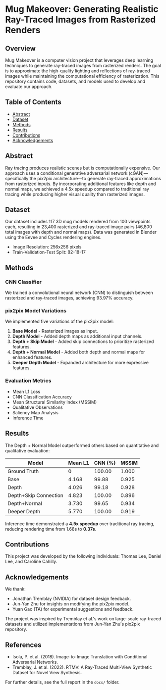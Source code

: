 # Mug Makeover: Generating Realistic Ray-Traced Images from Rasterized Renders

## Overview
Mug Makeover is a computer vision project that leverages deep learning techniques to generate ray-traced images from rasterized renders. The goal is to approximate the high-quality lighting and reflections of ray-traced images while maintaining the computational efficiency of rasterization. This repository contains code, datasets, and models used to develop and evaluate our approach.

## Table of Contents
- [Abstract](#abstract)
- [Dataset](#dataset)
- [Methods](#methods)
- [Results](#results)
- [Contributions](#contributions)
- [Acknowledgements](#acknowledgements)

## Abstract
Ray tracing produces realistic scenes but is computationally expensive. Our approach uses a conditional generative adversarial network (cGAN)—specifically the pix2pix architecture—to generate ray-traced approximations from rasterized inputs. By incorporating additional features like depth and normal maps, we achieved a 4.5x speedup compared to traditional ray tracing while producing higher visual quality than rasterized images.

## Dataset
Our dataset includes 117 3D mug models rendered from 100 viewpoints each, resulting in 23,400 rasterized and ray-traced image pairs (46,800 total images with depth and normal maps). Data was generated in Blender using the Eevee and Cycles rendering engines.

- Image Resolution: 256x256 pixels
- Train-Validation-Test Split: 82-18-17

## Methods
### CNN Classifier
We trained a convolutional neural network (CNN) to distinguish between rasterized and ray-traced images, achieving 93.97% accuracy.

### pix2pix Model Variations
We implemented five variations of the pix2pix model:
1. **Base Model** - Rasterized images as input.
2. **Depth Model** - Added depth maps as additional input channels.
3. **Depth + Skip Model** - Added skip connections to prioritize rasterized features.
4. **Depth + Normal Model** - Added both depth and normal maps for enhanced features.
5. **Deeper Depth Model** - Expanded architecture for more expressive features.

### Evaluation Metrics
- Mean L1 Loss
- CNN Classification Accuracy
- Mean Structural Similarity Index (MSSIM)
- Qualitative Observations
- Saliency Map Analysis
- Inference Time

## Results
The Depth + Normal Model outperformed others based on quantitative and qualitative evaluation:

| Model                    | Mean L1 | CNN (%) | MSSIM |
|--------------------------|---------|---------|-------|
| Ground Truth             | 0       | 100.00  | 1.000 |
| Base                     | 4.168   | 99.88   | 0.925 |
| Depth                    | 4.026   | 99.18   | 0.928 |
| Depth+Skip Connection    | 4.823   | 100.00  | 0.896 |
| Depth+Normal             | 3.730   | 99.65   | 0.934 |
| Deeper Depth             | 5.770   | 100.00  | 0.919 |

Inference time demonstrated a **4.5x speedup** over traditional ray tracing, reducing rendering time from 1.68s to **0.37s**.


## Contributions
This project was developed by the following individuals: Thomas Lee, Daniel Lee, and Caroline Cahilly.

## Acknowledgements
We thank:
- Jonathan Tremblay (NVIDIA) for dataset design feedback.
- Jun-Yan Zhu for insights on modifying the pix2pix model.
- Yuan Gao (TA) for experimental suggestions and feedback.

The project was inspired by Tremblay et al.'s work on large-scale ray-traced datasets and utilized implementations from Jun-Yan Zhu's pix2pix repository.

## References
- Isola, P. et al. (2018). Image-to-Image Translation with Conditional Adversarial Networks.
- Tremblay, J. et al. (2022). RTMV: A Ray-Traced Multi-View Synthetic Dataset for Novel View Synthesis.

For further details, see the full report in the `docs/` folder.